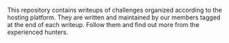 This repository contains writeups of challenges organized according to the hosting platform. They are written and maintained by our members tagged at the end of each writeup. Follow them and find out more from the experienced hunters.
